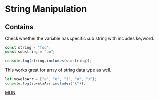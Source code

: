 # String Manipulation

## Contains

Check whether the variable has specific sub string with includes keyword.

```javascript
const string = "foo";
const substring = "oo";

console.log(string.includes(substring));
```

This works great for array of string data type as well.

```javascript
let vowelsArr = ["a", "e", "i", "o", "u"];
console.log(vowelsArr.includes("k"));
```

[MDN](https://developer.mozilla.org/en-US/docs/Web/JavaScript/Reference/Global_Objects/String/includes)

